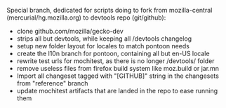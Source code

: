 Special branch, dedicated for scripts doing to fork from mozilla-central (mercurial/hg.mozilla.org) to devtools repo (git/github):

* clone github.com/mozilla/gecko-dev
* strips all but devtools, while keeping all /devtools changelog
* setup new folder layout for locales to match pontoon needs
* create the l10n branch for pontoon, containing all but en-US locale
* rewrite test urls for mochitest, as there is no longer /devtools/ folder
* remove useless files from firefox build system like moz.build or jar.mn
* Import all changeset tagged with "[GITHUB]" string in the changesets from "reference" branch
* update mochitest artifacts that are landed in the repo to ease running them
